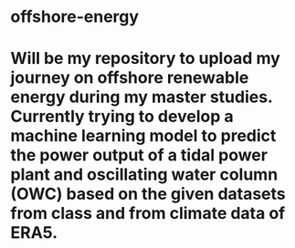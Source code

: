 # offshore-energy

# Will be my repository to upload my journey on offshore renewable energy during my master studies. Currently trying to develop a machine learning model to predict the power output of a tidal power plant and oscillating water column (OWC) based on the given datasets from class and from climate data of ERA5.

